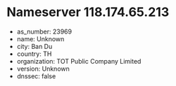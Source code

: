 # Nameserver 118.174.65.213

* as_number: 23969
* name: Unknown
* city: Ban Du
* country: TH
* organization: TOT Public Company Limited
* version: Unknown
* dnssec: false

